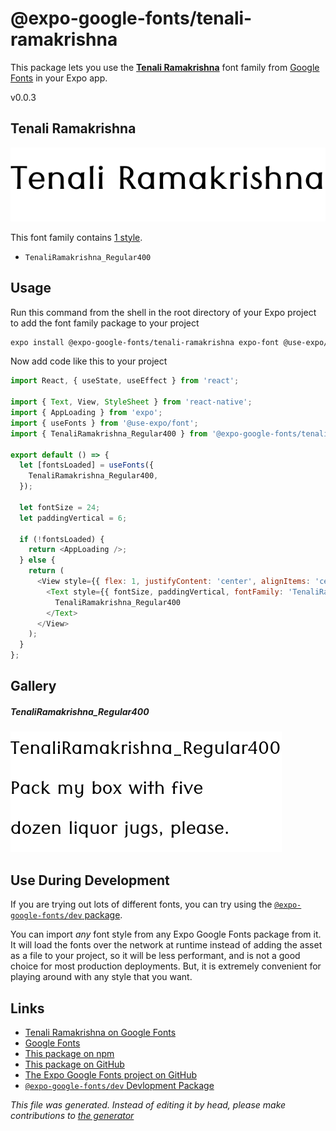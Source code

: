 # @expo-google-fonts/tenali-ramakrishna

This package lets you use the [**Tenali Ramakrishna**](https://fonts.google.com/specimen/Tenali+Ramakrishna) font family from [Google Fonts](https://fonts.google.com/) in your Expo app.

v0.0.3

## Tenali Ramakrishna

![Tenali Ramakrishna](./font-family.png)

This font family contains [1 style](#gallery).

- `TenaliRamakrishna_Regular400`

## Usage

Run this command from the shell in the root directory of your Expo project to add the font family package to your project
```sh
expo install @expo-google-fonts/tenali-ramakrishna expo-font @use-expo/font
```

Now add code like this to your project
```js
import React, { useState, useEffect } from 'react';

import { Text, View, StyleSheet } from 'react-native';
import { AppLoading } from 'expo';
import { useFonts } from '@use-expo/font';
import { TenaliRamakrishna_Regular400 } from '@expo-google-fonts/tenali-ramakrishna';

export default () => {
  let [fontsLoaded] = useFonts({
    TenaliRamakrishna_Regular400,
  });

  let fontSize = 24;
  let paddingVertical = 6;

  if (!fontsLoaded) {
    return <AppLoading />;
  } else {
    return (
      <View style={{ flex: 1, justifyContent: 'center', alignItems: 'center' }}>
        <Text style={{ fontSize, paddingVertical, fontFamily: 'TenaliRamakrishna_Regular400' }}>
          TenaliRamakrishna_Regular400
        </Text>
      </View>
    );
  }
};

```

## Gallery

##### TenaliRamakrishna_Regular400
![TenaliRamakrishna_Regular400](./b6f6e7bc4fab4b63722a7970012462fc4dd196307fcab934cabb392e9b45b437.ttf.png)


## Use During Development

If you are trying out lots of different fonts, you can try using the [`@expo-google-fonts/dev` package](https://www.npmjs.com/package/@expo-google-fonts/dev).

You can import *any* font style from any Expo Google Fonts package from it. It will load the fonts
over the network at runtime instead of adding the asset as a file to your project, so it will be 
less performant, and is not a good choice for most production deployments. But, it is extremely convenient
for playing around with any style that you want.

## Links

- [Tenali Ramakrishna on Google Fonts](https://fonts.google.com/specimen/Tenali+Ramakrishna)
- [Google Fonts](https://fonts.google.com/)
- [This package on npm](https://www.npmjs.com/package/@expo-google-fonts/tenali-ramakrishna)
- [This package on GitHub](https://github.com/expo/google-fonts/tree/master/font-packages/tenali-ramakrishna)
- [The Expo Google Fonts project on GitHub](https://github.com/expo/google-fonts)
- [`@expo-google-fonts/dev` Devlopment Package](https://github.com/expo/google-fonts/tree/master/font-packages/dev)


*This file was generated. Instead of editing it by head, please make contributions to [the generator](https://github.com/expo/google-fonts/tree/master/packages/generator)*
